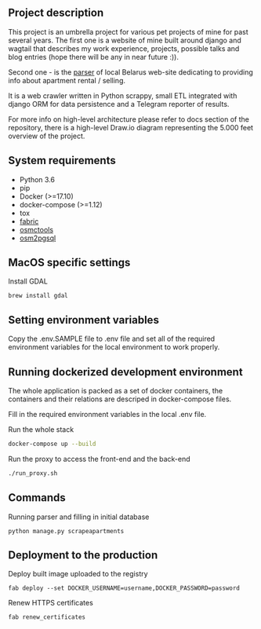 Project description
---
This project is an umbrella project for various pet projects of mine for past several years.
The first one is a website of mine built around django and wagtail that describes my work experience,
projects, possible talks and blog entries (hope there will be any in near future :)).

Second one - is the [parser](https://github.com/MrLokans/onliner-agent-finder) of local Belarus web-site dedicating to providing info about apartment rental / selling.

It is a web crawler written in Python scrappy, small ETL integrated with django ORM for data persistence and a Telegram reporter of results.

For more info on high-level architecture please refer to docs section of the repository, there is a high-level Draw.io diagram representing the 5.000 feet overview of the project.

System requirements
---
- Python 3.6
- pip
- Docker (>=17.10)
- docker-compose (>=1.12)
- tox
- [fabric](http://www.fabfile.org/)
- [osmctools](https://packages.debian.org/search?keywords=osmctools)
- [osm2pgsql](https://wiki.openstreetmap.org/wiki/Osm2pgsql)

MacOS specific settings
---
Install GDAL
```
brew install gdal
```

Setting environment variables
---
Copy the .env.SAMPLE file to .env file and set all of the required
environment variables for the local environment to work properly.


Running dockerized development environment
-------
The whole application is packed as a set of docker containers, the containers and their relations are
descriped in docker-compose files.

Fill in the required environment variables in the local .env file.

Run the whole stack
```bash
docker-compose up --build
```

Run the proxy to access the front-end and the back-end
```bash
./run_proxy.sh
```

Commands
---
Running parser and filling in initial database
```
python manage.py scrapeapartments
```

Deployment to the production
---
Deploy built image uploaded to the registry
```
fab deploy --set DOCKER_USERNAME=username,DOCKER_PASSWORD=password
```

Renew HTTPS certificates
```
fab renew_certificates
```
